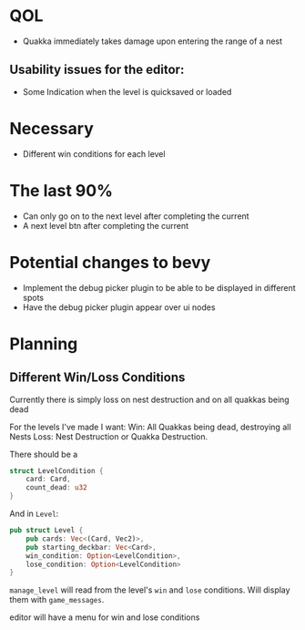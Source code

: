 # QOL
- Quakka immediately takes damage upon entering the range of a nest

## Usability issues for the editor:
- Some Indication when the level is quicksaved or loaded

# Necessary
- Different win conditions for each level

# The last 90%
- Can only go on to the next level after completing the current
- A next level btn after completing the current

# Potential changes to bevy
- Implement the debug picker plugin to be able to be displayed in different spots
- Have the debug picker plugin appear over ui nodes

# Planning
## Different Win/Loss Conditions
Currently there is simply loss on nest destruction and on all quakkas being dead

For the levels I've made I want:
Win: All Quakkas being dead, destroying all Nests
Loss: Nest Destruction or Quakka Destruction.

There should be a
```rust
struct LevelCondition {
    card: Card,
    count_dead: u32
}
```

And in `Level`:
```rust
pub struct Level {
    pub cards: Vec<(Card, Vec2)>,
    pub starting_deckbar: Vec<Card>,
    win_condition: Option<LevelCondition>,
    lose_condition: Option<LevelCondition>
}
```

`manage_level` will read from the level's `win` and `lose` conditions. Will display them with `game_messages`.

editor will have a menu for win and lose conditions
